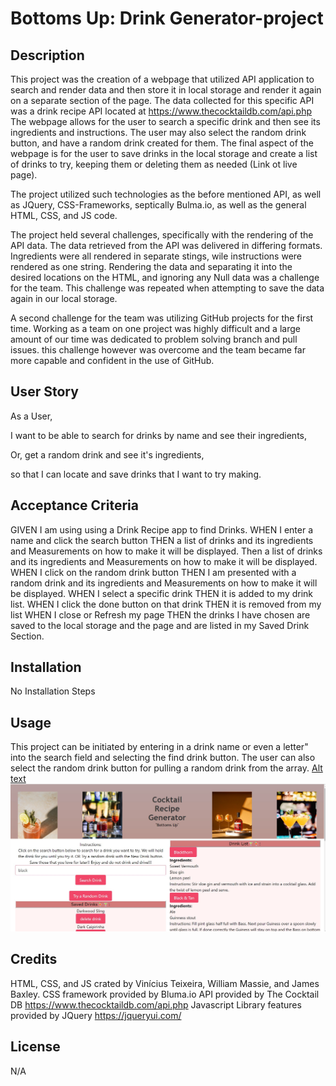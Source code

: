 # Bottoms Up: Drink Generator-project

## Description

This project was the creation of a webpage that utilized API application to search and render data and then store it in local storage and render it again on a separate section of the page. The data collected for this specific API was a drink recipe API located at https://www.thecocktaildb.com/api.php The webpage allows for the user to search a specific drink and then see its ingredients and instructions. The user may also select the random drink button, and have a random drink created for them. The final aspect of the webpage is for the user to save drinks in the local storage and create a list of drinks to try, keeping them or deleting them as needed (Link ot live page).

The project utilized such technologies as the before mentioned API, as well as JQuery, CSS-Frameworks, septically Bulma.io, as well as the general HTML, CSS, and JS code.

The project held several challenges, specifically with the rendering of the API data. The data retrieved from the API was delivered in differing formats. Ingredients were all rendered in separate stings, wile instructions were rendered as one string. Rendering the data and separating it into the desired locations on the HTML, and ignoring any Null data was a challenge for the team. This challenge was repeated when attempting to save the data again in our local storage.

A second challenge for the team was utilizing GitHub projects for the first time. Working as a team on one project was highly difficult and a large amount of our time was dedicated to problem solving branch and pull issues. this challenge however was overcome and the team became far more capable and confident in the use of GitHub.

## User Story

As a User,

I want to be able to search for drinks by name and see their ingredients,

Or, get a random drink and see it's ingredients,

so that I can locate and save drinks that I want to try making.

## Acceptance Criteria

GIVEN I am using using a Drink Recipe app to find Drinks.
WHEN I enter a name and click the search button
THEN a list of drinks and its ingredients and Measurements on how to make it will be displayed.
Then a list of drinks and its ingredients and Measurements on how to make it will be displayed.
WHEN I click on the random drink button
THEN I am presented with a random drink and its ingredients and Measurements on how to make it will be displayed.
WHEN I select a specific drink
THEN it is added to my drink list.
WHEN I click the done button on that drink
THEN it is removed from my list
WHEN I close or Refresh my page
THEN the drinks I have chosen are saved to the local storage and the page and are listed in my Saved Drink Section.

## Installation

No Installation Steps

## Usage

This project can be initiated by entering in a drink name or even a letter" into the search field and selecting the find drink button. The user can also select the random drink button for pulling a random drink from the array.
[Alt text](assets/images/Coctail%20Recipe%20Generator%20image%200.jpg)![Alt text](assets/images/Coctail%20Recipe%20Generator%20image%201.jpg)

## Credits

HTML, CSS, and JS crated by Vinícius Teixeira, William Massie, and James Baxley.
CSS framework provided by Bluma.io
API provided by The Cocktail DB https://www.thecocktaildb.com/api.php
Javascript Library features provided by JQuery https://jqueryui.com/

## License

N/A
